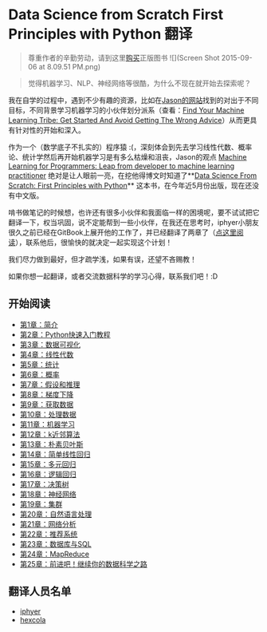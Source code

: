 # Data Science from Scratch First Principles with Python 翻译

> 尊重作者的辛勤劳动，请到这里[购买](http://www.amazon.com/Data-Science-Scratch-Principles-Python/dp/149190142X)正版图书
![](Screen Shot 2015-09-06 at 8.09.51 PM.png)


> 觉得机器学习、NLP、神经网络等很酷，为什么不现在就开始去探索呢？


我在自学的过程中，遇到不少有趣的资源，比如在[Jason的网站](http://machinelearningmastery.com/)找到的对出于不同目标，不同背景学习机器学习的小伙伴划分派系（查看：[Find Your Machine Learning Tribe: Get Started And Avoid Getting The Wrong Advice](http://machinelearningmastery.com/machine-learning-tribe/)）从而更具有针对性的开始和深入。

作为一个（数学底子不扎实的）程序猿 :(，深刻体会到先去学习线性代数、概率论、统计学然后再开始机器学习是有多么枯燥和沮丧，Jason的观点 [Machine Learning for Programmers: Leap from developer to machine learning practitioner](http://machinelearningmastery.com/machine-learning-for-programmers/) 绝对是让人眼前一亮，在挖他得博文时知道了**[Data Science From Scratch: First Principles with Python](http://joelgrus.com/2015/04/26/data-science-from-scratch-first-principles-with-python/)** 这本书，在今年近5月份出版，现在还没有中文版。



啃书做笔记的时候想，也许还有很多小伙伴和我面临一样的困境呢，要不试试把它翻译一下，权当巩固，说不定能帮到一些小伙伴，在我还在思考时，iphyer小朋友很久之前已经在GitBook上展开他的工作了，并已经翻译了两章了（[点这里阅读](http://iphyer.gitbooks.io/data-science-from-scratch-with-python/content/index.html)），联系他后，很愉快的就决定一起实现这个计划！

我们尽力做到最好，但才疏学浅，如果有误，还望不吝赐教！

如果你想一起翻译，或者交流数据科学的学习心得，联系我们吧！:D

## 开始阅读
* [第1章：简介](Chapter_01_Introduction.md)
* [第2章：Python快速入门教程](Chapter_02_A_Crash_Course_in_Python.md)
* [第3章：数据可视化](Chapter_03_Visualizing_Data.md)
* [第4章：线性代数](Chapter_04_Linear_Algebra.md)
* [第5章：统计](Chapter_05_Statistics.md)
* [第6章：概率](Chapter_06_Probability.md)
* [第7章：假设和推理](Chapter_07_Hypothesis_and_Inference.md)
* [第8章：梯度下降](Chapter_08_Gradient_Descent.md)
* [第9章：获取数据](Chapter_09_Getting_Data.md)
* [第10章：处理数据](Chapter_10_Working_with_Data.md)
* [第11章：机器学习](Chapter_11_Machine_Learning.md)
* [第12章：k近邻算法](Chapter_12_k_Nearest_Neighbors.md)
* [第13章：朴素贝叶斯](Chapter_13_Naive_Bayes.md)
* [第14章：简单线性回归](Chapter_14_Simple_Linear_Regression.md)
* [第15章：多元回归](Chapter_15_Multiple_Regression.md)
* [第16章：逻辑回归](Chapter_16_Logistic_Regression.md)
* [第17章：决策树](Chapter_17_Decision_Trees.md)
* [第18章：神经网络](Chapter_18_Neural_Networks.md)
* [第19章：集群](Chapter_19_Clustering.md)
* [第20章：自然语言处理](Chapter_20_Natural_Language_Processing.md)
* [第21章：网络分析](Chapter_21_Network_Analysis.md)
* [第22章：推荐系统](Chapter_22_Recommender_Systems)
* [第23章：数据库与SQL](Chapter_23_Database_and_SQL.md)
* [第24章：MapReduce](Chapter_24_MapReduce.md)
* [第25章：前进吧！继续你的数据科学之路](Chapter_25_Go_Forth_and_Do_Data_Science.md)

## 翻译人员名单
* [iphyer](https://github.com/iphyer)
* [hexcola](https://github.com/hexcola)

